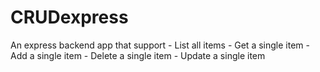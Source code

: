 # CRUDexpress
An express backend app that support   - List all items  - Get a single item  - Add a single item  - Delete a single item  - Update a single item
